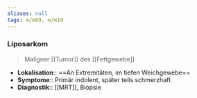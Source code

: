 ```yaml
---
aliases: null
tags: m/m09, m/m19
---
```

### Liposarkom
> Maligner [[Tumor]] des [[Fettgewebe]]
- **Lokalisation**:: ==An Extremitäten, im tiefen Weichgewebe==
- **Symptome**:: Primär indolent, später teils schmerzhaft
- **Diagnostik**:: [[MRT]], Biopsie